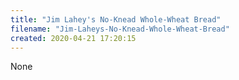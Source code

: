 ```yaml
---
title: "Jim Lahey's No-Knead Whole-Wheat Bread"
filename: "Jim-Laheys-No-Knead-Whole-Wheat-Bread"
created: 2020-04-21 17:20:15
---
```

None

